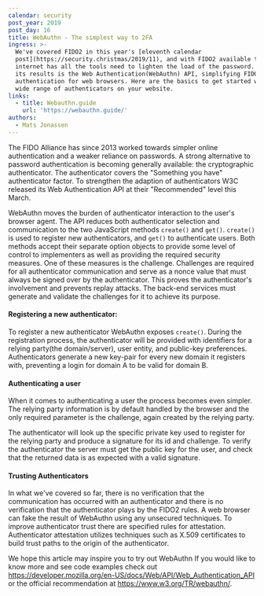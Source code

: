 ```yaml
---
calendar: security
post_year: 2019
post_day: 16
title: WebAuthn - The simplest way to 2FA
ingress: >-
  We've covered FIDO2 in this year's [eleventh calendar
  post](https://security.christmas/2019/11), and with FIDO2 available the
  internet has all the tools need to lighten the load of the password. One of
  its results is the Web Authentication(WebAuthn) API, simplifying FIDO2
  authentication for web browsers. Here are the basics to get started with a
  wide range of authenticators on your website.
links:
  - title: Webauthn.guide
    url: 'https://webauthn.guide/'
authors:
  - Mats Jonassen
---
```

The FIDO Alliance has since 2013 worked towards simpler online authentication and a weaker reliance on passwords. A strong alternative to password authentication is becoming generally available: the cryptographic authenticator. The authenticator covers the "Something you have" authenticator factor.
To strengthen the adaption of authenticators W3C released its Web Authentication API at their "Recommended" level this March.

WebAuthn moves the burden of authenticator interaction to the user's browser agent. The API reduces both authenticator selection and communication to the two JavaScript methods `create()` and `get()`.
`create()` is used to register new authenticators, and `get()` to authenticate users.
Both methods accept their separate option objects to provide some level of control to implementers as well as providing the required security measures. One of these measures is the challenge. Challenges are required for all authenticator communication and serve as a nonce value that must always be signed over by the authenticator. This proves the authenticator's involvement and prevents replay attacks. The back-end services must generate and validate the challenges for it to achieve its purpose.

#### Registering a new authenticator:

To register a new authenticator WebAuthn exposes `create()`. During the registration process, the authenticator will be provided with identifiers for a relying party(the domain/server), user entity, and public-key preferences. Authenticators generate a new key-pair for every new domain it registers with, preventing a login for domain A to be valid for domain B.

#### Authenticating a user

When it comes to authenticating a user the process becomes even simpler. The relying party information is by default handled by the browser and the only required parameter is the challenge, again created by the relying party.

The authenticator will look up the specific private key used to register for the relying party and produce a signature for its id and challenge.
To verify the authenticator the server must get the public key for the user, and check that the returned data is as expected with a valid signature.

#### Trusting Authenticators

In what we've covered so far, there is no verification that the communication has occurred with an authenticator and there is no verification that the authenticator plays by the FIDO2 rules. A web browser can fake the result of WebAuthn using any unsecured techniques. To improve authenticator trust there are specified rules for attestation. Authenticator attestation utilizes techniques such as X.509 certificates to build trust paths to the origin of the authenticator.

We hope this article may inspire you to try out WebAuthn
If you would like to know more and see code examples check out https://developer.mozilla.org/en-US/docs/Web/API/Web_Authentication_API or the official recommendation at https://www.w3.org/TR/webauthn/.
